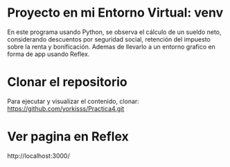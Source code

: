# Proyecto en mi  Entorno Virtual: venv
En este programa usando Python, se observa el cálculo de un sueldo neto, considerando descuentos por seguridad social, retención del impuesto sobre la renta y bonificación.
Ademas de llevarlo a un entorno grafico en forma de app usando Reflex.

# Clonar el repositorio
Para ejecutar y visualizar el contenido, clonar: https://github.com/yorkisss/Practica4.git

# Ver pagina en Reflex
http://localhost:3000/

